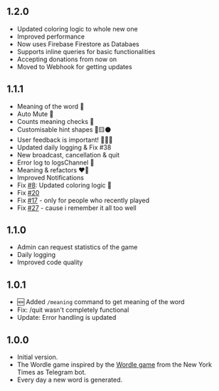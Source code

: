 ## 1.2.0

- Updated coloring logic to whole new one
- Improved performance
- Now uses Firebase Firestore as Databaes
- Supports inline queries for basic functionalities
- Accepting donations from now on
- Moved to Webhook for getting updates

## 1.1.1

- Meaning of the word 📖
- Auto Mute 🔕
- Counts meaning checks 📖
- Customisable hint shapes 💚🟨⚫️
- User feedback is important! 👩🏻‍⚖️
- Updated daily logging & Fix #38
- New broadcast, cancellation & quit
- Error log to logsChannel 👀
- Meaning & refactors ❤️‍🔥
- Improved Notifications
- Fix [#8](https://github.com/HeySreelal/xwordle/issues/8): Updated coloring
  logic 🚀
- Fix [#20](https://github.com/HeySreelal/xwordle/issues/20)
- Fix [#17](https://github.com/HeySreelal/xwordle/issues/17) - only for people
  who recently played
- Fix [#27](https://github.com/HeySreelal/xwordle/issues/27) - cause i remember
  it all too well

## 1.1.0

- Admin can request statistics of the game
- Daily logging
- Improved code quality

## 1.0.1

- 🆕 Added `/meaning` command to get meaning of the word
- Fix: /quit wasn't completely functional
- Update: Error handling is updated

## 1.0.0

- Initial version.
- The Wordle game inspired by the
  [Wordle game](https://www.nytimes.com/games/wordle/index.html) from the New
  York Times as Telegram bot.
- Every day a new word is generated.
